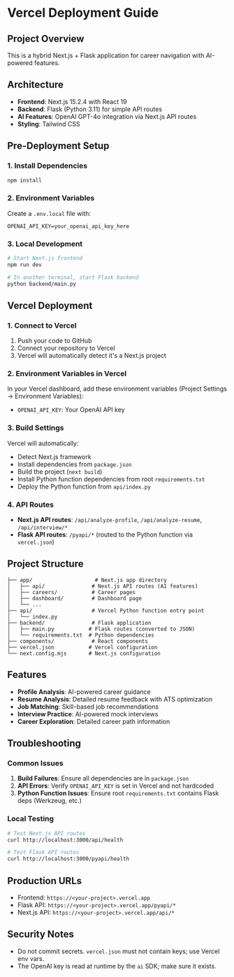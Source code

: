 # Vercel Deployment Guide

## Project Overview
This is a hybrid Next.js + Flask application for career navigation with AI-powered features.

## Architecture
- **Frontend**: Next.js 15.2.4 with React 19
- **Backend**: Flask (Python 3.11) for simple API routes
- **AI Features**: OpenAI GPT-4o integration via Next.js API routes
- **Styling**: Tailwind CSS

## Pre-Deployment Setup

### 1. Install Dependencies
```bash
npm install
```

### 2. Environment Variables
Create a `.env.local` file with:
```
OPENAI_API_KEY=your_openai_api_key_here
```

### 3. Local Development
```bash
# Start Next.js frontend
npm run dev

# In another terminal, start Flask backend
python backend/main.py
```

## Vercel Deployment

### 1. Connect to Vercel
1. Push your code to GitHub
2. Connect your repository to Vercel
3. Vercel will automatically detect it's a Next.js project

### 2. Environment Variables in Vercel
In your Vercel dashboard, add these environment variables (Project Settings → Environment Variables):
- `OPENAI_API_KEY`: Your OpenAI API key

### 3. Build Settings
Vercel will automatically:
- Detect Next.js framework
- Install dependencies from `package.json`
- Build the project (`next build`)
- Install Python function dependencies from root `requirements.txt`
- Deploy the Python function from `api/index.py`

### 4. API Routes
- **Next.js API routes**: `/api/analyze-profile`, `/api/analyze-resume`, `/api/interview/*`
- **Flask API routes**: `/pyapi/*` (routed to the Python function via `vercel.json`)

## Project Structure
```
├── app/                    # Next.js app directory
│   ├── api/               # Next.js API routes (AI features)
│   ├── careers/           # Career pages
│   ├── dashboard/         # Dashboard page
│   └── ...
├── api/                   # Vercel Python function entry point
│   └── index.py
├── backend/               # Flask application
│   ├── main.py           # Flask routes (converted to JSON)
│   └── requirements.txt  # Python dependencies
├── components/            # React components
├── vercel.json           # Vercel configuration
└── next.config.mjs       # Next.js configuration
```

## Features
- **Profile Analysis**: AI-powered career guidance
- **Resume Analysis**: Detailed resume feedback with ATS optimization
- **Job Matching**: Skill-based job recommendations
- **Interview Practice**: AI-powered mock interviews
- **Career Exploration**: Detailed career path information

## Troubleshooting

### Common Issues
1. **Build Failures**: Ensure all dependencies are in `package.json`
2. **API Errors**: Verify `OPENAI_API_KEY` is set in Vercel and not hardcoded
3. **Python Function Issues**: Ensure root `requirements.txt` contains Flask deps (Werkzeug, etc.)

### Local Testing
```bash
# Test Next.js API routes
curl http://localhost:3000/api/health

# Test Flask API routes
curl http://localhost:3000/pyapi/health
```

## Production URLs
- Frontend: `https://<your-project>.vercel.app`
- Flask API: `https://<your-project>.vercel.app/pyapi/*`
- Next.js API: `https://<your-project>.vercel.app/api/*`

## Security Notes
- Do not commit secrets. `vercel.json` must not contain keys; use Vercel env vars.
- The OpenAI key is read at runtime by the `ai` SDK; make sure it exists.

